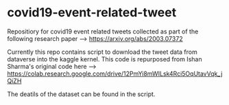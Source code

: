 # covid19-event-related-tweet
Repositiory for covid19 event related tweets collected as part of the following research paper --> https://arxiv.org/abs/2003.07372 

Currently this repo contains script to download the tweet data from dataverse into the kaggle kernel. This code is repurposed from Ishan Sharma's original code here --> https://colab.research.google.com/drive/12PmYi8mWILsk4Rci5OqUtavVqk_jQiZH

The deatils of the dataset can be found in the script.
